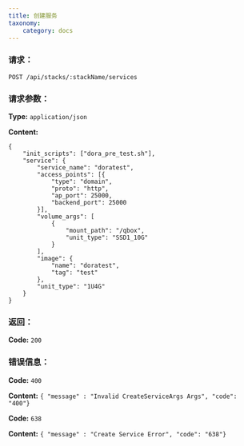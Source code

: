 ```yaml
---
title: 创建服务
taxonomy:
    category: docs
---
```


### 请求：

    POST /api/stacks/:stackName/services


### 请求参数：

**Type:** `application/json`

**Content:**

```
{
	"init_scripts": ["dora_pre_test.sh"],
	"service": {
		"service_name": "doratest",
		"access_points": [{
			"type": "domain",
			"proto": "http",
			"ap_port": 25000,
			"backend_port": 25000
		}],
		"volume_args": [
			{
				"mount_path": "/qbox",
				"unit_type": "SSD1_10G"
			}
		],
		"image": {
			"name": "doratest",
			"tag": "test"
		},
		"unit_type": "1U4G"
	}
}	
```

### 返回：

**Code:** `200`

### 错误信息：

**Code:** `400`

**Content:** `{ "message" : "Invalid CreateServiceArgs Args", "code": "400"}`

**Code:** `638`

**Content:** `{ "message" : "Create Service Error", "code": "638"}`